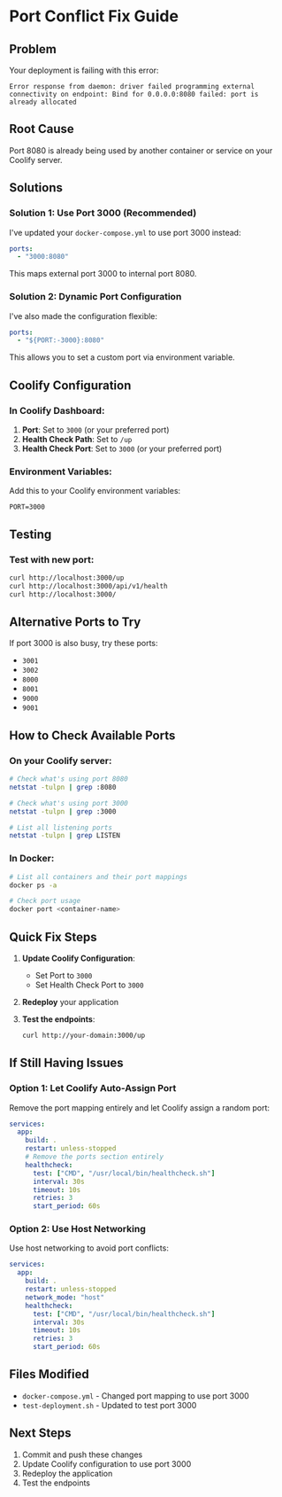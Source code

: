 # Port Conflict Fix Guide

## Problem
Your deployment is failing with this error:
```
Error response from daemon: driver failed programming external connectivity on endpoint: Bind for 0.0.0.0:8080 failed: port is already allocated
```

## Root Cause
Port 8080 is already being used by another container or service on your Coolify server.

## Solutions

### Solution 1: Use Port 3000 (Recommended)
I've updated your `docker-compose.yml` to use port 3000 instead:

```yaml
ports:
  - "3000:8080"
```

This maps external port 3000 to internal port 8080.

### Solution 2: Dynamic Port Configuration
I've also made the configuration flexible:

```yaml
ports:
  - "${PORT:-3000}:8080"
```

This allows you to set a custom port via environment variable.

## Coolify Configuration

### In Coolify Dashboard:
1. **Port**: Set to `3000` (or your preferred port)
2. **Health Check Path**: Set to `/up`
3. **Health Check Port**: Set to `3000` (or your preferred port)

### Environment Variables:
Add this to your Coolify environment variables:
```
PORT=3000
```

## Testing

### Test with new port:
```bash
curl http://localhost:3000/up
curl http://localhost:3000/api/v1/health
curl http://localhost:3000/
```

## Alternative Ports to Try

If port 3000 is also busy, try these ports:
- `3001`
- `3002`
- `8000`
- `8001`
- `9000`
- `9001`

## How to Check Available Ports

### On your Coolify server:
```bash
# Check what's using port 8080
netstat -tulpn | grep :8080

# Check what's using port 3000
netstat -tulpn | grep :3000

# List all listening ports
netstat -tulpn | grep LISTEN
```

### In Docker:
```bash
# List all containers and their port mappings
docker ps -a

# Check port usage
docker port <container-name>
```

## Quick Fix Steps

1. **Update Coolify Configuration**:
   - Set Port to `3000`
   - Set Health Check Port to `3000`

2. **Redeploy** your application

3. **Test the endpoints**:
   ```bash
   curl http://your-domain:3000/up
   ```

## If Still Having Issues

### Option 1: Let Coolify Auto-Assign Port
Remove the port mapping entirely and let Coolify assign a random port:

```yaml
services:
  app:
    build: .
    restart: unless-stopped
    # Remove the ports section entirely
    healthcheck:
      test: ["CMD", "/usr/local/bin/healthcheck.sh"]
      interval: 30s
      timeout: 10s
      retries: 3
      start_period: 60s
```

### Option 2: Use Host Networking
Use host networking to avoid port conflicts:

```yaml
services:
  app:
    build: .
    restart: unless-stopped
    network_mode: "host"
    healthcheck:
      test: ["CMD", "/usr/local/bin/healthcheck.sh"]
      interval: 30s
      timeout: 10s
      retries: 3
      start_period: 60s
```

## Files Modified
- `docker-compose.yml` - Changed port mapping to use port 3000
- `test-deployment.sh` - Updated to test port 3000

## Next Steps
1. Commit and push these changes
2. Update Coolify configuration to use port 3000
3. Redeploy the application
4. Test the endpoints

